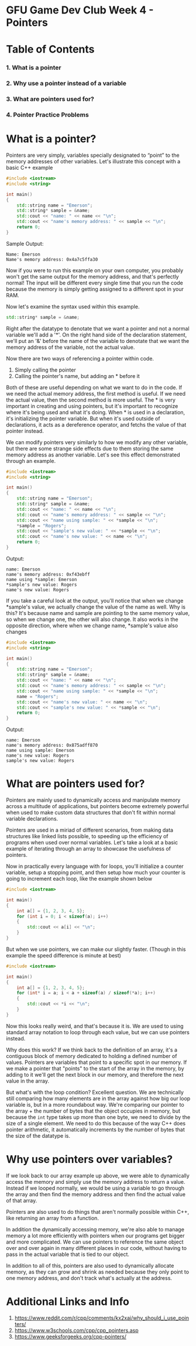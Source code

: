 # GFU Game Dev Club Week 4 - Pointers

# Table of Contents
### 1. What is a pointer
### 2. Why use a pointer instead of a variable
### 3. What are pointers used for?
### 4. Pointer Practice Problems

# What is a pointer?
Pointers are very simply, variables specially designated to “point” to the memory addresses of other variables. Let's illustrate this concept with a basic C++ example
```cpp
#include <iostream>
#include <string>

int main()
{
    std::string name = "Emerson";
    std::string* sample = &name;
    std::cout << "name: " << name << "\n";
    std::cout << "name's memory address: " << sample << "\n";
    return 0;
}
```

Sample Output: 
```
Name: Emerson
Name's memory address: 0x4a7c5ffa30 
```

Now if you were to run this example on your own computer, you probably won't get the same output for the memory address, and that's perfectly normal! The input will be different every single time that you run the code because the memory is simply getting assigned to a different spot in your RAM. 

Now let's examine the syntax used within this example.
```cpp
std::string* sample = &name;
```
Right after the datatype to denotate that we want a pointer and not a normal variable we'll add a '*'. On the right hand side of the declaration statement, we'll put an '&' before the name of the variable to denotate that we want the memory address of the variable, not the actual value.

Now there are two ways of referencing a pointer within code.

1. Simply calling the pointer
2. Calling the pointer's name, but adding an * before it

Both of these are useful depending on what we want to do in the code. If we need the actual memory address, the first method is useful. If we need the actual value, then the second method is more useful. The * is very important in creating and using pointers, but it's important to recognize where it's being used and what it's doing. When * is used in a declaration, it's initializing the pointer variable. But when it's used outside of declarations, it acts as a dereference operator, and fetchs the value of that pointer instead. 

We can modify pointers very similarly to how we modify any other variable, but there are some strange side effects due to them storing the same memory address as another variable. Let's see this effect demonstrated through an example.

```cpp
#include <iostream>
#include <string>

int main()
{
    std::string name = "Emerson";
    std::string* sample = &name;
    std::cout << "name: " << name << "\n";
    std::cout << "name's memory address: " << sample << "\n";
    std::cout << "name using sample: " << *sample << "\n";
    *sample = "Rogers";
    std::cout << "sample's new value: " << *sample << "\n";
    std::cout << "name's new value: " << name << "\n";
    return 0;
}
```

Output:
```
name: Emerson
name's memory address: 0xf43ebff
name using *sample: Emerson
*sample's new value: Rogers
name's new value: Rogers
```

If you take a careful look at the output, you'll notice that when we change *sample's value, we actually change the value of the name as well. Why is this? It's because name and sample are pointing to the same memory value, so when we change one, the other will also change. It also works in the opposite direction, where when we change name, *sample's value also changes

```cpp
#include <iostream>
#include <string>

int main()
{
    std::string name = "Emerson";
    std::string* sample = &name;
    std::cout << "name: " << name << "\n";
    std::cout << "name's memory address: " << sample << "\n";
    std::cout << "name using sample: " << *sample << "\n";
    name = "Rogers";
    std::cout << "name's new value: " << name << "\n";
    std::cout << "sample's new value: " << *sample << "\n";
    return 0;
}
```

Output:
```
name: Emerson
name's memory address: 0x875adff870
name using sample: Emerson
name's new value: Rogers
sample's new value: Rogers
```
# What are pointers used for?
Pointers are mainly used to dynamically access and manipulate memory across a multitude of applications, but pointers become extremely powerful when used to make custom data structures that don't fit within normal variable declarations. 

Pointers are used in a miriad of different scenarios, from making data structures like linked lists possible, to speeding up the efficiency of programs when used over normal variables. Let's take a look at a basic example of iterating through an array to showcase the usefulness of pointers. 

Now in practically every language with for loops, you'll initialize a counter variable, setup a stopping point, and then setup how much your counter is going to increment each loop, like the example shown below
```cpp
#include <iostream>

int main()
{
    int a[] = {1, 2, 3, 4, 5};
    for (int i = 0; i < sizeof(a); i++)
    {
        std::cout << a[i] << "\n";
    }
}
```

But when we use pointers, we can make our slightly faster. (Though in this example the speed difference is minute at best)
```cpp
#include <iostream>

int main()
{
    int a[] = {1, 2, 3, 4, 5};
    for (int* i = a; i < a + sizeof(a) / sizeof(*a); i++)
    {
        std::cout << *i << "\n";
    }
}
```
Now this looks really weird, and that's because it is. We are used to using standard array notation to loop through each value, but we can use pointers instead. 

Why does this work? If we think back to the definition of an array, it's a contiguous block of memory dedicated to holding a defined number of values. Pointers are variables that point to a specific spot in our memory. If we make a pointer that "points" to the start of the array in the memory, by adding to it we'll get the next block in our memory, and therefore the next value in the array. 

But what's with the loop condition? Excellent question. We are technically still comparing how many elements are in the array against how big our loop variable is, but in a more roundabout way. We're comparing our pointer to the array + the number of bytes that the object occupies in memory, but because the ```int``` type takes up more than one byte, we need to divide by the size of a single element. We need to do this because of the way C++ does pointer arithmetic, it automatically increments by the number of bytes that the size of the datatype is. 

# Why use pointers over variables?
If we look back to our array example up above, we were able to dynamically access the memory and simply use the memory address to return a value. Instead if we looped normally, we would be using a variable to go through the array and then find the memory address and then find the actual value of that array.

Pointers are also used to do things that aren't normally possible within C++, like returning an array from a function. 

In addition the dynamically accessing memory, we're also able to manage memory a lot more efficiently with pointers when our programs get bigger and more complicated. We can use pointers to reference the same object over and over again in many different places in our code, without having to pass in the actual variable that is tied to our object.

In addition to all of this, pointers are also used to dynamically allocate memory, as they can grow and shrink as needed because they only point to one memory address, and don't track what's actually at the address. 

# Additional Links and Info
1. https://www.reddit.com/r/cpp/comments/kx2xaj/why_should_i_use_pointers/
2. https://www.w3schools.com/cpp/cpp_pointers.asp
3. https://www.geeksforgeeks.org/cpp-pointers/
